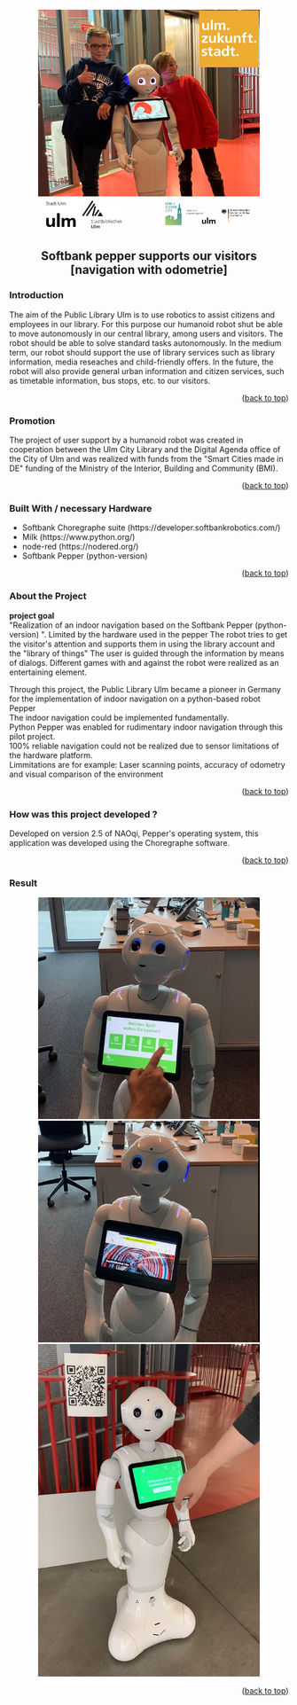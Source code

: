 <div id="top"></div>
<br />
<div align="center">
  <img src="images/1.JPG" alt="Logo" width="400" height="400">
</div>
 
<div align="left"> 
  <h2 align="center">Softbank pepper supports our visitors <br> [navigation with odometrie]</h2>
  
  <!-- ABOUT THE PROJECT -->
  <h3>Introduction</h3>
  
  The aim of the Public Library Ulm is to use robotics to assist citizens and employees in our library.
  For this purpose our humanoid robot shut be able to move autonomously in our central library, among users and visitors. 
  The robot should be able to solve standard tasks autonomously.
  In the medium term, our robot should support the use of library services such as library information, media reseaches and child-friendly offers. 
  In the future, the robot will also provide general urban information and citizen services, such as timetable information, bus stops, etc. to our visitors.
  
  <p align="right">(<a href="#top">back to top</a>)</p>
  
  <h3>Promotion</h3>
  The project of user support by a humanoid robot was created in cooperation between the Ulm City Library and the Digital Agenda office of the City of Ulm and was  realized with funds from the "Smart Cities made in DE" funding of the Ministry of the Interior, Building and Community (BMI).
  
  <p align="right">(<a href="#top">back to top</a>)</p>

  <h3>Built With / necessary Hardware</h3>
  <ul>
    <li>Softbank Choregraphe suite (https://developer.softbankrobotics.com/)</li>
    <li>Milk (https://www.python.org/)</li> 
    <li>node-red (https://nodered.org/)</li>
    <li>Softbank Pepper (python-version) </li>
  </ul> 

  <p align="right">(<a href="#top">back to top</a>)</p>
  <h3>About the Project</h3>
  <b> project goal</b> <br>
  "Realization of an indoor navigation based on the Softbank Pepper (python-version) ". Limited by the hardware used in the pepper
  The robot tries to get the visitor's attention and supports them in using the library account and the "library of things"
  The user is guided through the information by means of dialogs.
  Different games with and against the robot were realized as an entertaining element.
  <p>
   Through this project, the Public Library Ulm became a pioneer in Germany for the implementation of indoor navigation on a python-based robot Pepper<br>
   The indoor navigation could be implemented fundamentally.<br>
   Python Pepper was enabled for rudimentary indoor navigation through this pilot project.<br>
   100% reliable navigation could not be realized due to sensor limitations of the hardware platform.<br>
   Limmitations are for example: Laser scanning points, accuracy of odometry and visual comparison of the environment
    
   <p align="right">(<a href="#top">back to top</a>)</p> 
    
   <h3>How was this project developed ?</h3>
   Developed on version 2.5 of NAOqi, Pepper's operating system, this application was developed using the Choregraphe software. 
  
  <p align="right">(<a href="#top">back to top</a>)</p>
    
   <h3>Result</h3>
    
  <div align="center">
    <img src="images/2.JPG" alt="Logo" width="400" height="400">
  </div>
  <div align="center">
    <img src="images/3.JPG" alt="Logo" width="400" height="400">
  </div>
  <div align="center">
    <img src="images/4.JPG" alt="Logo" width="400" height="600">
  </div>
 
   <p align="right">(<a href="#top">back to top</a>)</p>

   
</div>
